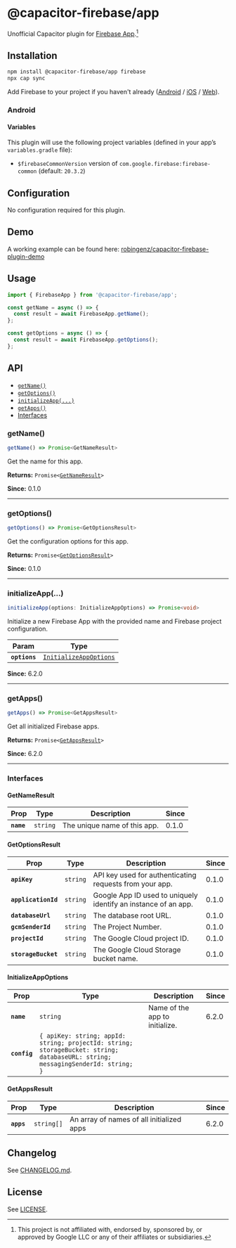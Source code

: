 # @capacitor-firebase/app

Unofficial Capacitor plugin for [Firebase App](https://firebase.google.com/docs).[^1]

## Installation

```bash
npm install @capacitor-firebase/app firebase
npx cap sync
```

Add Firebase to your project if you haven't already ([Android](https://github.com/capawesome-team/capacitor-firebase/blob/main/docs/firebase-setup.md#android) / [iOS](https://github.com/capawesome-team/capacitor-firebase/blob/main/docs/firebase-setup.md#ios) / [Web](https://github.com/capawesome-team/capacitor-firebase/blob/main/docs/firebase-setup.md#web)).

### Android

#### Variables

This plugin will use the following project variables (defined in your app’s `variables.gradle` file):

- `$firebaseCommonVersion` version of `com.google.firebase:firebase-common` (default: `20.3.2`)

## Configuration

No configuration required for this plugin.

## Demo

A working example can be found here: [robingenz/capacitor-firebase-plugin-demo](https://github.com/robingenz/capacitor-firebase-plugin-demo)

## Usage

```typescript
import { FirebaseApp } from '@capacitor-firebase/app';

const getName = async () => {
  const result = await FirebaseApp.getName();
};

const getOptions = async () => {
  const result = await FirebaseApp.getOptions();
};
```

## API

<docgen-index>

* [`getName()`](#getname)
* [`getOptions()`](#getoptions)
* [`initializeApp(...)`](#initializeapp)
* [`getApps()`](#getapps)
* [Interfaces](#interfaces)

</docgen-index>

<docgen-api>
<!--Update the source file JSDoc comments and rerun docgen to update the docs below-->

### getName()

```typescript
getName() => Promise<GetNameResult>
```

Get the name for this app.

**Returns:** <code>Promise&lt;<a href="#getnameresult">GetNameResult</a>&gt;</code>

**Since:** 0.1.0

--------------------


### getOptions()

```typescript
getOptions() => Promise<GetOptionsResult>
```

Get the configuration options for this app.

**Returns:** <code>Promise&lt;<a href="#getoptionsresult">GetOptionsResult</a>&gt;</code>

**Since:** 0.1.0

--------------------


### initializeApp(...)

```typescript
initializeApp(options: InitializeAppOptions) => Promise<void>
```

Initialize a new Firebase App with the provided name and Firebase project configuration.

| Param         | Type                                                                  |
| ------------- | --------------------------------------------------------------------- |
| **`options`** | <code><a href="#initializeappoptions">InitializeAppOptions</a></code> |

**Since:** 6.2.0

--------------------


### getApps()

```typescript
getApps() => Promise<GetAppsResult>
```

Get all initialized Firebase apps.

**Returns:** <code>Promise&lt;<a href="#getappsresult">GetAppsResult</a>&gt;</code>

**Since:** 6.2.0

--------------------


### Interfaces


#### GetNameResult

| Prop       | Type                | Description                  | Since |
| ---------- | ------------------- | ---------------------------- | ----- |
| **`name`** | <code>string</code> | The unique name of this app. | 0.1.0 |


#### GetOptionsResult

| Prop                | Type                | Description                                                    | Since |
| ------------------- | ------------------- | -------------------------------------------------------------- | ----- |
| **`apiKey`**        | <code>string</code> | API key used for authenticating requests from your app.        | 0.1.0 |
| **`applicationId`** | <code>string</code> | Google App ID used to uniquely identify an instance of an app. | 0.1.0 |
| **`databaseUrl`**   | <code>string</code> | The database root URL.                                         | 0.1.0 |
| **`gcmSenderId`**   | <code>string</code> | The Project Number.                                            | 0.1.0 |
| **`projectId`**     | <code>string</code> | The Google Cloud project ID.                                   | 0.1.0 |
| **`storageBucket`** | <code>string</code> | The Google Cloud Storage bucket name.                          | 0.1.0 |


#### InitializeAppOptions

| Prop         | Type                                                                                                                                      | Description                    | Since |
| ------------ | ----------------------------------------------------------------------------------------------------------------------------------------- | ------------------------------ | ----- |
| **`name`**   | <code>string</code>                                                                                                                       | Name of the app to initialize. | 6.2.0 |
| **`config`** | <code>{ apiKey: string; appId: string; projectId: string; storageBucket: string; databaseURL: string; messagingSenderId: string; }</code> |                                |       |


#### GetAppsResult

| Prop       | Type                  | Description                               | Since |
| ---------- | --------------------- | ----------------------------------------- | ----- |
| **`apps`** | <code>string[]</code> | An array of names of all initialized apps | 6.2.0 |

</docgen-api>

## Changelog

See [CHANGELOG.md](https://github.com/capawesome-team/capacitor-firebase/blob/main/packages/app/CHANGELOG.md).

## License

See [LICENSE](https://github.com/capawesome-team/capacitor-firebase/blob/main/packages/app/LICENSE).

[^1]: This project is not affiliated with, endorsed by, sponsored by, or approved by Google LLC or any of their affiliates or subsidiaries.
